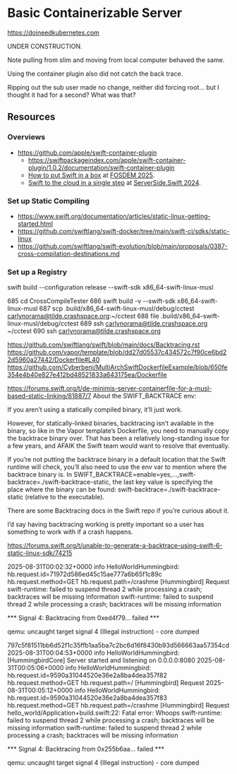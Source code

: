 # Basic Containerizable Server

https://doineedkubernetes.com 


UNDER CONSTRUCTION. 

Note pulling from slim and moving from local computer behaved the same. 

Using the container plugin also did not catch the back trace. 

Ripping out the sub user made no change, neither did forcing root... but I thought it had for a second? What was that? 
















## Resources
### Overviews

- https://github.com/apple/swift-container-plugin
    - https://swiftpackageindex.com/apple/swift-container-plugin/1.0.2/documentation/swift-container-plugin 
    - [How to put Swift in a box](https://fosdem.org/2025/schedule/event/fosdem-2025-5116-how-to-put-swift-in-a-box-building-container-images-with-swift-container-plugin/) at [FOSDEM 2025](https://fosdem.org/2025/schedule/track/swift/).
    - [Swift to the cloud in a single step](https://www.youtube.com/watch?v=9AaINsCfZzw) at [ServerSide.Swift 2024](https://www.serversideswift.info/2024/speakers/euan-harris/).

### Set up Static Compiling

- https://www.swift.org/documentation/articles/static-linux-getting-started.html
- https://github.com/swiftlang/swift-docker/tree/main/swift-ci/sdks/static-linux
- https://github.com/swiftlang/swift-evolution/blob/main/proposals/0387-cross-compilation-destinations.md


### Set up a Registry


swift build --configuration release --swift-sdk x86_64-swift-linux-musl

  685  cd CrossCompileTester
  686  swift build -v --swift-sdk x86_64-swift-linux-musl
  687  scp .build/x86_64-swift-linux-musl/debug/cctest carlynorama@tilde.crashspace.org:~/cctest
  688  file .build/x86_64-swift-linux-musl/debug/cctest
  689  ssh carlynorama@tilde.crashspace.org ~/cctest
  690  ssh carlynorama@tilde.crashspace.org


https://github.com/swiftlang/swift/blob/main/docs/Backtracing.rst
https://github.com/vapor/template/blob/dd27d05537c434572c7f90ce6bd22d5960a27442/Dockerfile#L40
https://github.com/Cyberbeni/MultiArchSwiftDockerfileExample/blob/650fe354e4b40e827e412bd48521833a643175ea/Dockerfile


https://forums.swift.org/t/de-minimis-server-containerfile-for-a-musl-based-static-linking/81887/7
About the SWIFT_BACKTRACE env:

If you aren’t using a statically compiled binary, it’ll just work.

However, for statically-linked binaries, backtracing isn’t available in the binary, so like in the Vapor template’s Dockerfile, you need to manually copy the backtrace binary over. That has been a relatively long-standing issue for a few years, and AFAIK the Swift team would want to resolve that eventually.

If you’re not putting the backtrace binary in a default location that the Swift runtime will check, you’ll also need to use the env var to mention where the backtrace binary is. In SWIFT_BACKTRACE=enable=yes,...,swift-backtrace=./swift-backtrace-static, the last key value is specifying the place where the binary can be found: swift-backtrace=./swift-backtrace-static (relative to the executable).

There are some Backtracing docs in the Swift repo if you’re curious about it.

I’d say having backtracing working is pretty important so a user has something to work with if a crash happens.



https://forums.swift.org/t/unable-to-generate-a-backtrace-using-swift-6-static-linux-sdk/74215



2025-08-31T00:02:32+0000 info HelloWorldHummingbird: hb.request.id=71972d586ed45c15ae777a6b65f1c89c hb.request.method=GET hb.request.path=/crashme [Hummingbird] Request
swift-runtime: failed to suspend thread 2 while processing a crash; backtraces will be missing information
swift-runtime: failed to suspend thread 2 while processing a crash; backtraces will be missing information

*** Signal 4: Backtracing from 0xed4f79... failed ***

qemu: uncaught target signal 4 (Illegal instruction) - core dumped


797c5f81511bb6d52f1c35ffb1aa5ba7c2bc6d16f8430b93d566663aa57354cd
2025-08-31T00:04:53+0000 info HelloWorldHummingbird: [HummingbirdCore] Server started and listening on 0.0.0.0:8080
2025-08-31T00:05:06+0000 info HelloWorldHummingbird: hb.request.id=9590a31044520e36e2a8ba4dea357f82 hb.request.method=GET hb.request.path=/ [Hummingbird] Request
2025-08-31T00:05:12+0000 info HelloWorldHummingbird: hb.request.id=9590a31044520e36e2a8ba4dea357f83 hb.request.method=GET hb.request.path=/crashme [Hummingbird] Request
hello_world/Application+build.swift:22: Fatal error: Whoops
swift-runtime: failed to suspend thread 2 while processing a crash; backtraces will be missing information
swift-runtime: failed to suspend thread 2 while processing a crash; backtraces will be missing information

*** Signal 4: Backtracing from 0x255b6aa... failed ***

qemu: uncaught target signal 4 (Illegal instruction) - core dumped
